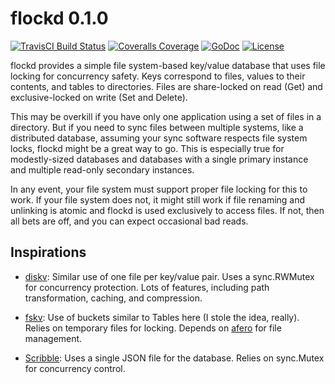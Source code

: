flockd 0.1.0
============

[![TravisCI Build Status](https://img.shields.io/travis/iovation/flockd/master.svg)](https://travis-ci.org/iovation/flockd)
[![Coveralls Coverage](https://img.shields.io/coveralls/github/iovation/flockd.svg)](https://coveralls.io/github/iovation/flockd)
[![GoDoc](https://godoc.org/github.com/iovation/flockd?status.svg)](https://godoc.org/github.com/iovation/flockd)
[![License](https://img.shields.io/github/license/iovation/flockd.svg)](https://github.com/iovation/flockd/blob/master/LICENSE.md)

flockd provides a simple file system-based key/value database that uses file
locking for concurrency safety. Keys correspond to files, values to their
contents, and tables to directories. Files are share-locked on read (Get) and
exclusive-locked on write (Set and Delete).

This may be overkill if you have only one application using a set of files in a
directory. But if you need to sync files between multiple systems, like a
distributed database, assuming your sync software respects file system locks,
flockd might be a great way to go. This is especially true for modestly-sized
databases and databases with a single primary instance and multiple read-only
secondary instances.

In any event, your file system must support proper file locking for this to
work. If your file system does not, it might still work if file renaming and
unlinking is atomic and flockd is used exclusively to access files. If not,
then all bets are off, and you can expect occasional bad reads.

Inspirations
------------

*   [diskv](https://github.com/peterbourgon/diskv): Similar use of one file per
    key/value pair. Uses a sync.RWMutex for concurrency protection. Lots of
    features, including path transformation, caching, and compression.

*   [fskv](https://github.com/nickalie/fskv): Use of buckets similar to Tables
    here (I stole the idea, really). Relies on temporary files for locking.
    Depends on [afero](https://github.com/spf13/afero) for file management.

*   [Scribble](https://github.com/nanobox-io/golang-scribble): Uses a single
    JSON file for the database. Relies on sync.Mutex for concurrency control.
